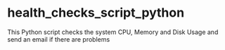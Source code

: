 # health_checks_script_python
This Python script checks the system CPU, Memory and Disk Usage and send an email if there are problems

